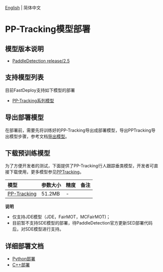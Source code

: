 [English](README_EN.md) | 简体中文
# PP-Tracking模型部署

## 模型版本说明

- [PaddleDetection release/2.5](https://github.com/PaddlePaddle/PaddleDetection/tree/release/2.5)

## 支持模型列表

目前FastDeploy支持如下模型的部署

- [PP-Tracking系列模型](https://github.com/PaddlePaddle/PaddleDetection/blob/release/2.5/configs/mot)


## 导出部署模型

在部署前，需要先将训练好的PP-Tracking导出成部署模型，导出PPTracking导出模型步骤，参考文档[导出模型](https://github.com/PaddlePaddle/PaddleDetection/blob/release/2.5/deploy/pptracking/cpp/README.md)。


## 下载预训练模型

为了方便开发者的测试，下面提供了PP-Tracking行人跟踪垂类模型，开发者可直接下载使用，更多模型参见[PPTracking](https://github.com/PaddlePaddle/PaddleDetection/blob/release/2.5/deploy/pptracking/README_cn.md)。

| 模型                                                                                                   | 参数大小   | 精度    | 备注 |
|:-----------------------------------------------------------------------------------------------------|:-------|:----- | :------ |
| [PP-Tracking](https://bj.bcebos.com/paddlehub/fastdeploy/fairmot_hrnetv2_w18_dlafpn_30e_576x320.tgz) | 51.2MB | - |

**说明**
- 仅支持JDE模型（JDE，FairMOT，MCFairMOT)；
- 目前暂不支持SDE模型的部署，待PaddleDetection官方更新SED部署代码后，对SDE模型进行支持。


## 详细部署文档

- [Python部署](python)
- [C++部署](cpp)
